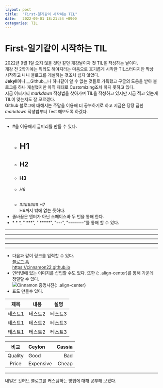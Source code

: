 ```yaml
---
layout: post
title:  "First-일기같이 시작하는 TIL"
date:   2022-09-01 18:21:54 +0900
categories: TIL
---
```

# First-일기같이 시작하는 TIL
2022년 9월 1일 오지 않을 것만 같던 개강날이자 첫 TIL을 작성하는 날이다.  
개강 전 2학기에는 뭐라도 해야지라는 마음으로 호기롭게 시작한 TIL스터디지만 막상 시작하고 나니 블로그를 개설하는 것조차 쉽지 않았다.  
**Jekyll**이나 __Github__나 하나같이 알 수 없는 것들로 가득했고 구글의 도움을 받아 블로그를 하나 개설했지만 아직 제대로 Customizing조차 하지 못하고 있다.  
지금 어찌저찌 _markdown_ 작성법을 찾아가며 TIL을 작성하고 있지만 지금 적고 있는게 TIL이 맞는지도 잘 모르겠다.  
Github 블로그에 대해서는 주말을 이용해 더 공부하기로 하고 지금은 당장 급한 _markdown_ 작성법부터 Test 해보도록 하겠다.  
- - -
* #을 이용해서 글머리를 만들 수 있다.  
  * # H1  
  * ## H2  
  * ### H3  
  * ###### H6  
  * ####### H7  
  H6까지 밖에 없는 듯하다.
* 줄바꿈은 엔터가 아닌 스페이스바 두 번을 통해 한다.  
* &#42; &#42;	&#42;, "	&#42;&#42;&#42;", "	&#42;&#42;&#42;&#42;&#42;", "&#45;&#45;&#45;", "&#45;&#45;&#45;&#45;&#45;&#45;&#45;&#45;"를 통해 할 수 있다.  
- - -
-----------------------
  
***
*****
* * *
  
* 다음과 같이 링크를 입력할 수 있다.  
[블로그 홈](https://cinnamon22.github.io)  
<https://cinnamon22.github.io>  
* 인터넷에 있는 이미지를 삽입할 수도 있다. 또한 {: .align-center}를 통해 가운데 정렬할 수 있다.  
![](https://images.pexels.com/photos/301669/pexels-photo-301669.jpeg?auto=compress&cs=tinysrgb&w=600 "Cinnamon 증명사진"){: .align-center}  
* 표도 만들수 있다.  
  

|제목|내용|설명|
|------|---|---|
|테스트1|테스트2|테스트3|
|테스트1|테스트2|테스트3|
|테스트1|테스트2|테스트3|
  
  
| 비교 | Ceylon | Cassia |
|:---:|:-------|------:|
| Quality | Good | Bad |
| Price | Expensive | Cheap |
  
  
* * *
  
  
내일은 깃허브 블로그를 커스텀하는 방법에 대해 공부해 보겠다.